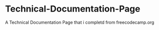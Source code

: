 # Technical-Documentation-Page
A Technical Documentation Page that i completd from freecodecamp.org
